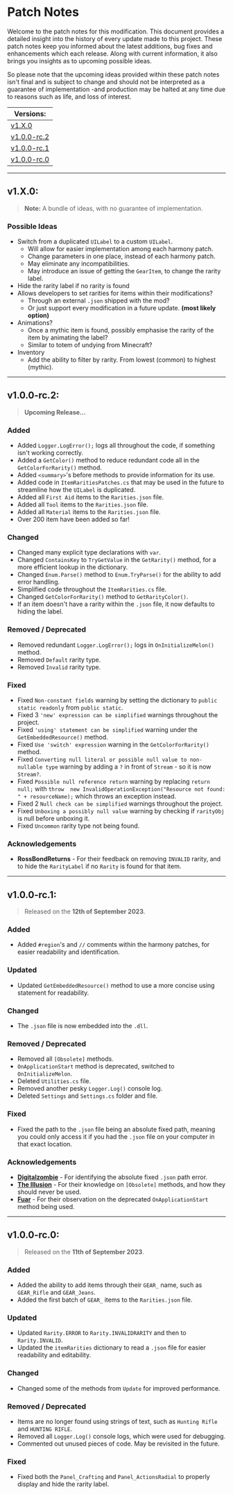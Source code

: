 # Patch Notes

Welcome to the patch notes for this modification. This document provides a detailed insight into the history of every update made to this project. These patch notes keep you informed about the latest additions, bug fixes and enhancements which each release. Along with current information, it also brings you insights as to upcoming possible ideas.

So please note that the upcoming ideas provided within these patch notes isn't final and is subject to change and should not be interpreted as a guarantee of implementation -and production may be halted at any time due to reasons such as life, and loss of interest.

| Versions: |
| - |
| [v1.X.0](#v1x0) |
| [v1.0.0-rc.2](#v100-rc.2) |
| [v1.0.0-rc.1](#v100-rc.1) |
| [v1.0.0-rc.0](#v100-rc.0) |

---

## v1.X.0:

>**Note:** A bundle of ideas, with no guarantee of implementation.

### Possible Ideas
- Switch from a duplicated `UILabel` to a custom `UILabel`.
	- Will allow for easier implementation among each harmony patch.
	- Change parameters in one place, instead of each harmony patch.
	- May eliminate any incompatibilities.
	- May introduce an issue of getting the `GearItem`, to change the rarity label.
- Hide the rarity label if no rarity is found
- Allows developers to set rarities for items within their modifications?
	- Through an external `.json` shipped with the mod?
	- Or just support every modification in a future update. **(most likely option)**
- Animations?
	 - Once a mythic item is found, possibly emphasise the rarity of the item by animating the label?
	 - Similar to totem of undying from Minecraft?
- Inventory
	 - Add the ability to filter by rarity. From lowest (common) to highest (mythic).

---

## v1.0.0-rc.2:

> **Upcoming Release...**

### Added
- Added `Logger.LogError();` logs all throughout the code, if something isn't working correctly.
- Added a `GetColor()` method to reduce redundant code all in the `GetColorForRarity()` method.
- Added `<summary>`'s before methods to provide information for its use.
- Added code in `ItemRaritiesPatches.cs` that may be used in the future to streamline how the `UILabel` is duplicated.
- Added all `First Aid` items to the `Rarities.json` file.
- Added all `Tool` items to the `Rarities.json` file.
- Added all `Material` items to the `Rarities.json` file.
- Over 200 item have been added so far!

### Changed
- Changed many explicit type declarations with `var`.
- Changed `ContainsKey` to `TryGetValue` in the `GetRarity()` method, for a more efficient lookup in the dictionary.
- Changed `Enum.Parse()` method to `Enum.TryParse()` for the ability to add error handling.
- Simplified code throughout the `ItemRarities.cs` file.
- Changed `GetColorForRarity()` method to `GetRarityColor()`.
- If an item doesn't have a rarity within the `.json` file, it now defaults to hiding the label.

### Removed / Deprecated
- Removed redundant `Logger.LogError();` logs in `OnInitializeMelon()` method.
- Removed `Default` rarity type.
- Removed `Invalid` rarity type.

### Fixed
- Fixed `Non-constant fields` warning by setting the dictionary to `public static readonly` from `public static`.
- Fixed 3 `'new' expression can be simplified` warnings throughout the project.
- Fixed `'using' statement can be simplified` warning under the `GetEmbeddedResource()` method.
- Fixed `Use 'switch' expression` warning in the `GetColorForRarity()` method.
- Fixed `Converting null literal or possible null value to non-nullable type` warning by adding a `?` in front of `Stream` - so it is now `Stream?`.
- Fixed `Possible null reference return` warning by replacing `return null;` with `throw  new InvalidOperationException("Resource not found: " + resourceName);` which throws an exception instead.
- Fixed 2 `Null check can be simplified` warnings throughout the project.
- Fixed `Unboxing a possibly null value` warning by checking if `rarityObj` is null before unboxing it.
- Fixed `Uncommon` rarity type not being found.

### Acknowledgements
- **RossBondReturns** - For their feedback on removing `INVALID` rarity, and to hide the `RarityLabel` if no `Rarity` is found for that item.

---

## v1.0.0-rc.1:

> Released on the **12th of September 2023**.

### Added
- Added `#region`'s and `//` comments within the harmony patches, for easier readability and identification.

### Updated
- Updated `GetEmbeddedResource()` method to use a more concise using statement for readability.

### Changed
- The `.json` file is now embedded into the `.dll`.

### Removed / Deprecated
- Removed all `[Obsolete]` methods.
- `OnApplicationStart` method is deprecated, switched to `OnInitializeMelon`.
- Deleted `Utilities.cs` file.
- Removed another pesky `Logger.Log()` console log.
- Deleted `Settings` and `Settings.cs` folder and file.

### Fixed
- Fixed the path to the `.json` file being an absolute fixed path, meaning you could only access it if you had the `.json` file on your computer in that exact location.

### Acknowledgements
- [**Digitalzombie**](https://github.com/DigitalzombieTLD/) - For identifying the absolute fixed `.json` path error.
- [**The Illusion**](https://github.com/Arkhorse) - For their knowledge on `[Obsolete]` methods, and how they should never be used.
- [**Fuar**](https://github.com/Fuar11) - For their observation on the deprecated `OnApplicationStart` method being used.

---

## v1.0.0-rc.0:

> Released on the **11th of September 2023**.

### Added
- Added the ability to add items through their `GEAR_` name, such as `GEAR_Rifle` and `GEAR_Jeans`.
- Added the first batch of `GEAR_` items to the `Rarities.json` file.

### Updated
- Updated `Rarity.ERROR` to `Rarity.INVALIDRARITY` and then to `Rarity.INVALID`.
- Updated the `itemRarities` dictionary to read a `.json` file for easier readability and editability.

### Changed
- Changed some of the methods from `Update` for improved performance.

### Removed / Deprecated
- Items are no longer found using strings of text, such as `Hunting Rifle` and `HUNTING RIFLE`.
- Removed all `Logger.Log()` console logs, which were used for debugging.
- Commented out unused pieces of code. May be revisited in the future.

### Fixed
- Fixed both the `Panel_Crafting` and `Panel_ActionsRadial` to properly display and hide the rarity label.
